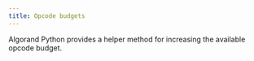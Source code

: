 ```yaml
---
title: Opcode budgets
---
```


Algorand Python provides a helper method for increasing the available opcode budget.